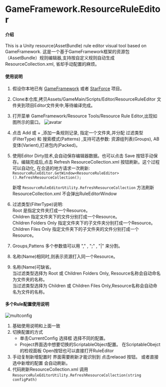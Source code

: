 # GameFramework.ResourceRuleEditor

#### 介绍
This is a Unity resource(AssetBundle) rule editor visual tool based on GameFramework. 这是一个基于GameFramework框架的资源包（AssetBundle）规则编辑器,支持按自定义规则自动生成ResourceCollection.xml,
省却手动配置的麻烦。

#### 使用说明

1. 假设你本地已有 [GameFramework](https://github.com/EllanJiang/GameFramework.git) 或者 [StarForce](https://github.com/EllanJiang/StarForce.git) 项目。

2. Clone本仓库,拷贝Assets/GameMain/Scripts/Editor/ResourceRuleEditor 文件夹到项目Editor文件夹中,等待编译完成。

3.  打开菜单 GameFramework/Resource Tools/Resource Rule Editor,出现如图所示的窗口。
	![avatar](/imgs/Editor.png)
	
4. 点击 Add 或 + ,添加一条规则记录, 指定一个文件夹,并分配 过滤类型(FilterType) 和 搜索模式(Patterns) ,支持可选参数: 资源组列表(Groups),
   AB变体(Varient),打进包内(Packed)。

5. 使用Editor Dirty技术,会自动保存编辑器数据。也可以点击 Save 按钮手动保存。编辑完成后,点击 Refresh ResourceCollection.xml 按钮刷新。这个过程可以自动化,
   在合适的地方请求一次刷新: ```ResourceRuleEditor.GetWindow<ResourceRuleEditor>().RefreshResourceCollection();```

   新增	`ResourceRuleEditorUtility.RefreshResourceCollection` 方法刷新ResourceCollection.xml  不会弹出RuleEditorWindow

6.  过滤类型(FilterType)说明:  
		Root 是指定文件夹打成一个Resource。  
		Children 指定文件夹下的文件分别打成一个Resource。  
		Children Folders Only 指定文件夹下的子文件夹分别打成一个Resource。  
		Children Files Only 指定文件夹下的子文件夹的文件分别打成一个Resource。  
	
7. Groups,Pattens 多个参数值可以用 "," , ";" , "|" 来分割。

8. 名称(Name)相同时,则表示资源打入同一个Resource。

9.  名称(Name)可缺省。  
		当过滤类型选择为 Root 或 Children Folders Only, Resource名称会自动命名为文件夹的名称。  
		当过滤类型选择为 Children 或 Children Files Only,Resource名称会自动命名为文件的名称。  

#### 多个Rule配置使用说明

![multconfig](/imgs/MultConfigEditor.png)

1. 基础使用说明和上面一致
2. 切换配置的方式 
   + 单击CurrentConfig 选择框  选择不同的配置。 
   + Project界面选中想要切换的ScriptableObject配置。 在ScriptableObejct 的检视面板 Open按钮也可以直接打开RuleEditor
3. 手动复制新增配置时  界面需要刷新才能识别到 点击relaoad 按钮。 或者直接选中新增的配置 会自动刷新。 
4. 代码刷新ResourceCollection.xml  调用`ResourceRuleEditorUtility.RefreshResourceCollection(string configPath)`
